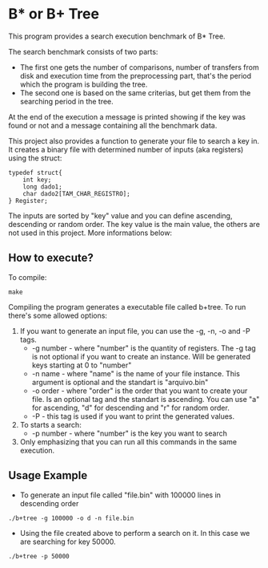 # B* or B+ Tree

This program provides a search execution benchmark of B* Tree.

The search benchmark consists of two parts:
<ul>
<li>
  The first one gets the number of comparisons, number of transfers from disk and execution time from the preprocessing           part, that's the period which the program is building the tree.
</li>

<li>
  The second one is based on the same criterias, but get them from the searching period in the tree.
</li>
</ul>

At the end of the execution a message is printed showing if the key was found or not and a message containing all the benchmark data.

This project also provides a function to generate your file to search a key in. It creates a binary file with determined number of inputs (aka registers) using the struct: 

```
typedef struct{
	int key;
	long dado1;
	char dado2[TAM_CHAR_REGISTRO];
} Register;
```

The inputs are sorted by "key" value and you can define ascending, descending or random order. The key value is the main value, the others are not used in this project. More informations below:

## How to execute?

To compile:

`make`

Compiling the program generates a executable file called b+tree.
To run there's some allowed options:

<ol>
  <li> If you want to generate an input file, you can use the -g, -n, -o and -P tags.
  <ul>
    <li> -g number - where "number" is the quantity of registers. The -g tag is not optional if you want to create an instance.        Will be generated keys starting at 0 to "number" </li>
    <li> -n name - where "name" is the name of your file instance. This argument is optional and the standart is "arquivo.bin"       </li>
    <li> -o order - where "order" is the order that you want to create your file. Is an optional tag and the standart is ascending. You can use "a" for ascending, "d" for descending and "r" for random order.
    </li>
    <li> -P - this tag is used if you want to print the generated values.
    </li>
  </ul>
  </li>
  <li> To starts a search:
    <ul>
    <li> -p number - where "number" is the key you want to search </li>
    </ul>
    </li>
    <li> Only emphasizing that you can run all this commands in the same execution. </li>
</ol>

## Usage Example

 - To generate an input file called "file.bin" with 100000 lines in descending order

`./b+tree -g 100000 -o d -n file.bin`

 - Using the file created above to perform a search on it. In this case we are searching for key 50000.

`./b+tree -p 50000`

